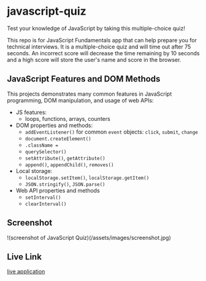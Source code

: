 # javascript-quiz
Test your knowledge of JavaScript by taking this multiple-choice quiz!

This repo is for JavaScript Fundamentals app that can help prepare you for technical interviews. It is a multiple-choice quiz and will time out after 75 seconds. An incorrect score will decrease the time remaining by 10 seconds and a high score will store the user's name and score in the browser.

## JavaScript Features and DOM Methods

This projects demonstrates many common features in JavaScript programming, DOM manipulation, and usage of web APIs:

- JS features: 
    * loops, functions, arrays, counters
- DOM properties and methods:
    * `addEventListener()` for common `event` objects: `click`, `submit`, `change`
    * `document.createElement()`
    * `.className =`
    * `querySelector()`
    * `setAttribute()`, `getAttribute()`
    * `append()`, `appendChild()`, `removes()`
- Local storage:
    * `localStorage.setItem()`, `localStorage.getItem()`
    * `JSON.stringify()`, `JSON.parse()`
- Web API properties and methods
    * `setInterval()`
    * `clearInterval()`

## Screenshot

!(screenshot of JavaScript Quiz)(/assets/images/screenshot.jpg)

## Live Link

[live application](https://polizoto.github.io/javascript-quiz/)
